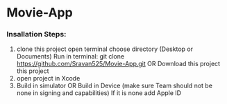 # Movie-App

### Insallation Steps:
1. clone this project
   open terminal choose directory (Desktop or Documents)
   Run in terminal:  git clone https://github.com/Sravan525/Movie-App.git
   OR
   Download this project this project
2. open project in Xcode 
3. Build in simulator
    OR
   Build in Device (make sure Team should not be none in signing and capabilities)
   If it is none add Apple ID
  

 
